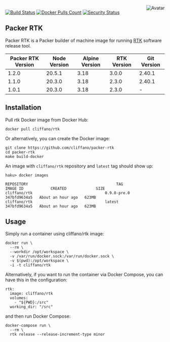 <img align="right" src="https://raw.github.com/cliffano/packer-rtk/master/avatar.jpg" alt="Avatar"/>

[![Build Status](https://github.com/cliffano/packer-rtk/workflows/CI/badge.svg)](https://github.com/cliffano/packer-rtk/actions?query=workflow%3ACI)
[![Docker Pulls Count](https://img.shields.io/docker/pulls/cliffano/rtk.svg)](https://hub.docker.com/r/cliffano/rtk/)
[![Security Status](https://snyk.io/test/github/cliffano/packer-rtk/badge.svg)](https://snyk.io/test/github/cliffano/packer-rtk)

Packer RTK
----------

Packer RTK is a Packer builder of machine image for running [RTK](https://github.com/cliffano/rtk) software release tool.

| Packer RTK Version | Node Version | Alpine Version | RTK Version | Git Version |
|--------------------|--------------|----------------|-------------|-------------|
| 1.2.0              | 20.5.1       | 3.18           | 3.0.0       | 2.40.1            |
| 1.1.0              | 20.3.0       | 3.18           | 2.3.0       | 2.40.1            |
| 1.0.1              | 20.3.0       | 3.18           | 2.3.0       | -            |

Installation
------------

Pull rtk Docker image from Docker Hub:

    docker pull cliffano/rtk

Or alternatively, you can create the Docker image:

    git clone https://github.com/cliffano/packer-rtk
    cd packer-rtk
    make build-docker

An image with `cliffano/rtk` repository and `latest` tag should show up:

    haku> docker images

    REPOSITORY                                       TAG                 IMAGE ID            CREATED             SIZE
    cliffano/rtk                                0.9.0-pre.0                            347bfd9634a5   About an hour ago   623MB
    cliffano/rtk                                latest                                 347bfd9634a5   About an hour ago   623MB

Usage
-----

Simply run a container using cliffano/rtk image:

    docker run \
      --rm \
      --workdir /opt/workspace \
      -v /var/run/docker.sock:/var/run/docker.sock \
      -v $(pwd):/opt/workspace \
      -i -t cliffano/rtk

Alternatively, if you want to run the container via Docker Compose, you can have this in the configuration:

    rtk:
      image: cliffano/rtk
      volumes:
        - "${PWD}:/src"
      working_dir: "/src"

and then run Docker Compose:

    docker-compose run \
      --rm \
      rtk release --release-increment-type minor
